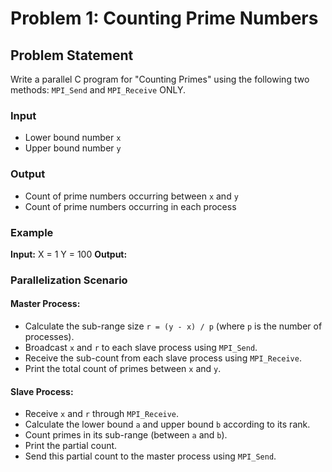 # Problem 1: Counting Prime Numbers

## Problem Statement

Write a parallel C program for "Counting Primes" using the following two methods: `MPI_Send` and `MPI_Receive` ONLY.

### Input

- Lower bound number `x`
- Upper bound number `y`

### Output

- Count of prime numbers occurring between `x` and `y`
- Count of prime numbers occurring in each process

### Example

**Input:**
X = 1
Y = 100
**Output:**

### Parallelization Scenario

#### Master Process:

- Calculate the sub-range size `r = (y - x) / p` (where `p` is the number of processes).
- Broadcast `x` and `r` to each slave process using `MPI_Send`.
- Receive the sub-count from each slave process using `MPI_Receive`.
- Print the total count of primes between `x` and `y`.

#### Slave Process:

- Receive `x` and `r` through `MPI_Receive`.
- Calculate the lower bound `a` and upper bound `b` according to its rank.
- Count primes in its sub-range (between `a` and `b`).
- Print the partial count.
- Send this partial count to the master process using `MPI_Send`.

